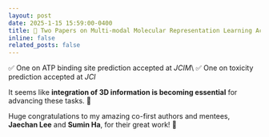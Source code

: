 ```yaml
---
layout: post
date: 2025-1-15 15:59:00-0400
title: 🎉 Two Papers on Multi-modal Molecular Representation Learning Accepted!
inline: false
related_posts: false
---
```


✅ One on ATP binding site prediction accepted at *JCIM*\\
✅ One on toxicity prediction accepted at *JCI*

It seems like **integration of 3D information is becoming essential** for advancing these tasks. 🧩

Huge congratulations to my amazing co-first authors and mentees, **Jaechan Lee** and **Sumin Ha**, for their great work! 👏